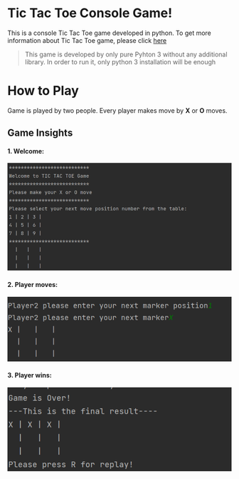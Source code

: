 # Tic Tac Toe Console Game!
This is a console Tic Tac Toe game developed in python.
To get more information about Tic Tac Toe game, please click [here](https://www.wikiwand.com/en/Tic-tac-toe)

>This game is developed by only pure Pyhton 3 without any additional library. In order to run it, only python 3 installation will be enough

# How to Play
Game is played by two people. 
Every player makes move by **X** or **O** moves.


## Game Insights

#### 1. Welcome:

![](./resource/markdown/game_insights/welcome.png)


#### 2. Player moves:

![](.\resource\markdown\game_insights\move.png)


#### 3. Player wins:

![](.\resource\markdown\game_insights\win.png)


